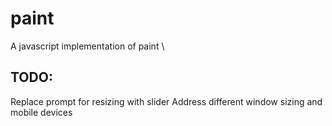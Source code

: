 # paint

A javascript implementation of paint \

## TODO:
Replace prompt for resizing with slider
Address different window sizing and mobile devices